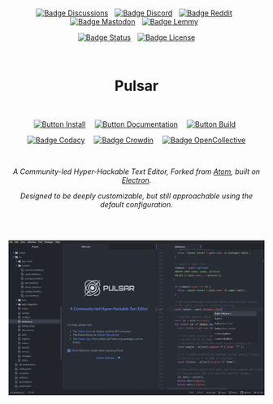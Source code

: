 
<br>

<div align = center>

[![Badge Discussions]][Discussions]  
[![Badge Discord]][Discord]  
[![Badge Reddit]][Reddit]  
[![Badge Mastodon]][Mastodon]  
[![Badge Lemmy]][Lemmy]  

[![Badge Status]][Status]  
[![Badge License]][License]

<br>

# Pulsar

<br>

[![Button Install]][Install]   
[![Button Documentation]][Documentation]   
[![Button Build]][Build] 

[![Badge Codacy]][Codacy]   
[![Badge Crowdin]][Crowdin]   
[![Badge OpenCollective]][OpenCollective]

<br>

*A Community-led Hyper-Hackable Text Editor,*
*Forked from [Atom], built on [Electron].*

*Designed to be deeply customizable, but still*
*approachable using the default configuration.*


<br>
<br>

[![Preview]][#]

</div>

<!---------------------------{ Links }--------------------------->

[OpenCollective]: https://opencollective.com/pulsar-edit
[Discussions]: https://github.com/orgs/pulsar-edit/discussions
[Electron]: https://github.com/electron/electron
[Atom]: https://github.blog/2022-06-08-sunsetting-atom/
[Discord]: https://discord.gg/7aEbB9dGRT 'Join the Pulsar Discord today!'
[Crowdin]: https://crowdin.pulsar-edit.dev
[Status]: https://cirrus-ci.com/github/pulsar-edit/pulsar/master
[Codacy]: https://app.codacy.com/gh/pulsar-edit/pulsar
[Reddit]: https://www.reddit.com/r/pulsaredit/
[Mastodon]: https://fosstodon.org/@pulsaredit/
[Lemmy]: https://lemmy.ml/c/pulsaredit/

[#]: #


<!---------------------------{ Documents }--------------------------->

[Documentation]: https://pulsar-edit.dev/docs/ 'Information how to use & work with Pulsar.'
[Install]: https://pulsar-edit.dev/docs/launch-manual/sections/getting-started/#installing-pulsar 'How to install Pulsar on your system.'
[Build]: https://pulsar-edit.dev/docs/launch-manual/sections/core-hacking/#building-pulsar 'Instructions on how to build Pulsar by yourself.'

[License]: LICENSE.md


<!---------------------------{ Images }--------------------------->

[Preview]: resources/readme.png 'Preview of the editor.'


<!---------------------------{ Badges }--------------------------->

[Badge OpenCollective]: https://opencollective.com/pulsar-edit/tiers/badge.svg
[Badge Discussions]: https://img.shields.io/github/discussions/pulsar-edit/.github?style=for-the-badge&logo=GitHub&labelColor=78af9f&color=5a8377
[Badge Upstream]: https://img.shields.io/badge/Upstream_Status-Sunset-966227.svg?style=for-the-badge&labelColor=c38033
[Badge Discord]: https://img.shields.io/badge/Discord-4b7494.svg?style=for-the-badge&labelColor=6399c4&logoColor=white&logo=Discord
[Badge License]: https://img.shields.io/badge/License-MIT-ac7f31.svg?style=for-the-badge&labelColor=e5ab42
[Badge Crowdin]: https://badges.crowdin.net/pulsar-edit/localized.svg
[Badge Codacy]: https://app.codacy.com/project/badge/Grade/24873ecb93dc4c1d865202ce5b24efc1
<!-- Reddit subscribers badge broken. See: https://github.com/badges/shields/issues/9817 & https://github.com/badges/shields/issues/9256 -->
<!-- [Badge Reddit]: https://img.shields.io/reddit/subreddit-subscribers/pulsaredit?style=for-the-badge&label=Reddit&logoColor=white&logo=Reddit&labelColor=e05d44&color=b14835 -->
[Badge Reddit]: https://img.shields.io/badge/%2Fr%2Fpulsaredit-e05d44?style=for-the-badge&logo=Reddit&logoColor=white&labelColor=e05d44&color=b14835
[Badge Status]: https://img.shields.io/cirrus/github/pulsar-edit/pulsar?style=for-the-badge&labelColor=c77b7f&label=Build%20Status&color=8d575a
[Badge Mastodon]: https://img.shields.io/mastodon/follow/109416671848539153?domain=https%3A%2F%2Ffosstodon.org%2F&style=for-the-badge&logo=Mastodon&logoColor=white&label=Mastodon&labelColor=9292fc&color=6364FF
[Badge Lemmy]: https://img.shields.io/lemmy/pulsaredit%40lemmy.ml?style=for-the-badge&logo=Lemmy&logoColor=white&label=Lemmy&labelColor=64ad82&color=00A846


<!--------------------------{ Buttons }--------------------------->

[Button Documentation]: https://img.shields.io/badge/Documentation-6399c4?style=for-the-badge&logoColor=white&logo=GitBook
[Button Install]: https://img.shields.io/badge/Install-78af9f?style=for-the-badge&logoColor=white&logo=DocuSign
[Button Build]: https://img.shields.io/badge/Building-e5ab42?style=for-the-badge&logoColor=white&logo=GNUBash
